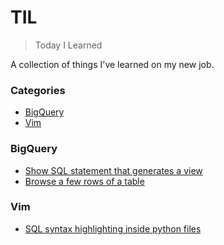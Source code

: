 # TIL

> Today I Learned

A collection of things I've learned on my new job.

### Categories

* [BigQuery](#bigquery)
* [Vim](#vim)

### BigQuery

- [Show SQL statement that generates a view](bigquery/sql-statement-view.md)
- [Browse a few rows of a table](bigquery/browse-table.md)

### Vim

- [SQL syntax highlighting inside python files](vim/sql-syntax-python.md)
